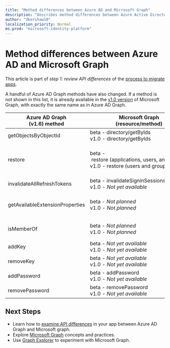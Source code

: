 ```yaml
---
title: "Method differences between Azure AD and Microsoft Graph"
description: "Describes method differences between Azure Active Directory (Azure AD) Graph API and Microsoft Graph API (REST)."
author: "dkershaw10"
localization_priority: Normal
ms.prod: "microsoft-identity-platform"
---
```


# Method differences between Azure AD and Microsoft Graph

This article is part of *step 1: review API differences* of the [process to migrate apps](migrate-azure-ad-graph-planning-checklist.md).

A handful of Azure AD Graph methods have also changed.  If a method is not shown in this list, it is already available in the [v1.0 version](/graph/api/overview?view=graph-rest-1.0) of Microsoft Graph, with exactly the same name as in Azure AD Graph.

|Azure AD Graph <br>(v1.6) method |Microsoft Graph<br>(resource/method)|Comments|
|---|---|---|
| getObjectsByObjectId | beta&nbsp;-&nbsp;directory/getByIds <br> v1.0 - directory/getByIds | |
| restore | beta&nbsp;-&nbsp;restore&nbsp;(applications,&nbsp;users,&nbsp;and&nbsp;groups)<br> v1.0&nbsp;-&nbsp;restore&nbsp;(users&nbsp;and&nbsp;groups) | You can also view deleted applications, users, and groups and permanently delete them. |
| invalidateAllRefreshTokens | beta - invalidateSigninSessions <br> v1.0 - _Not yet available_ | |
| getAvailableExtensionProperties | beta - _Not planned_ <br> v1.0 - _Not planned_ | Not currently planned; may be revisited based on demand. |
| isMemberOf | beta - _Not planned_ <br> v1.0 - _Not planned_ | Use checkMemberGroups instead. |
| addKey | beta - _Not yet available_ <br> v1.0 - _Not yet available_ | Planned, but not yet available. | 
| removeKey | beta - _Not yet available_ <br> v1.0 - _Not yet available_ | Planned, but not yet available. | 
| addPassword | beta - addPassword <br> v1.0 - _Not yet available_ | |
| removePassword | beta - removePassword <br> v1.0 - _Not yet available_ | |

## Next Steps

- Learn how to [examine API differences](migrate-azure-ad-graph-audit-api-use.md) in your app between Azure AD Graph and Microsoft graph.
- Explore [Microsoft Graph](/graph/overview) concepts and practices.
- Use [Graph Explorer](https://aka.ms/ge) to experiment with Microsoft Graph.
